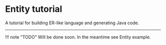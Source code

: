 # Entity tutorial

A tutorial for building ER-like language and generating Java code.

---

!!! note "TODO"
    Will be done soon. In the meantime see Entity example.
